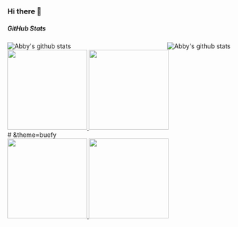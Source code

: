### Hi there 👋

<!--
**Abby-xu/Abby-xu** is a ✨ _special_ ✨ repository because its `README.md` (this file) appears on your GitHub profile.

Here are some ideas to get you started:

- 🔭 I’m currently working on ...
- 🌱 I’m currently learning ...
- 👯 I’m looking to collaborate on ...
- 🤔 I’m looking for help with ...
- 💬 Ask me about ...
- 📫 How to reach me: ...
- 😄 Pronouns: ...
- ⚡ Fun fact: ...
- [![Abby's GitHub stats](https://github-readme-stats.vercel.app/api?username=Abby-xu&show_icons=true&hide=stars,prs,issues&count_private=true&layout=compact)](https://github.com/Abby-xu/github-readme-stats)
- [![Top Langs](https://github-readme-stats.vercel.app/api/top-langs/?username=Abby-xu&hide=html&layout=compact)](https://github.com/Abby-xu/github-readme-stats)
-->

##### GitHub Stats

<div align="center">
    <a href="https://github.com/Abby-xu">
        <img align="left" src="https://github-readme-stats.vercel.app/api?username=Abby-xu&show_icons=true&hide=stars,prs&count_private=true" alt="Abby's github stats"/>
    </a>
    <a href="https://github.com/Abby-xu">
        <img align="right" src="https://github-readme-stats.vercel.app/api/top-langs/?username=Abby-xu&hide=html&layout=compact&show_icons=true&include_all_commits=true&card_width=270" alt="Abby's github stats"/>
    </a>
</div>

<br/>

<a href="https://github.com/Abby-xu">
  <img height="180em" src="https://github-readme-stats.vercel.app/api?username=Abby-xu&show_icons=true&hide=prs&count_private=true" />
  <img height="180em" src="https://github-readme-stats.vercel.app/api/top-langs/?username=Abby-xu&hide=html&layout=compact" />
</a>

<br/>  
# &theme=buefy
<br/>

<a href="https://github.com/GJXAIOU">
  <img height="180em" src="https://github-readme-stats.vercel.app/api?username=GJXAIOU&theme=buefy&show_icons=true"/>
  <img height="180em" src="https://github-readme-stats.vercel.app/api/top-langs/?username=GJXAIOU&theme=buefy&layout=compact"/>
</a>

<br/>


